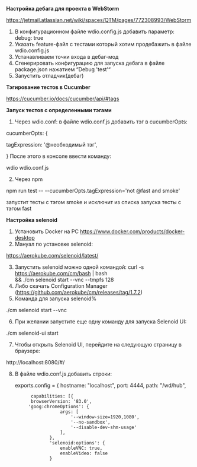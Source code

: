 **Настройка дебага для проекта в WebStorm**

https://jetmail.atlassian.net/wiki/spaces/QTM/pages/772308993/WebStorm

1. В конфигурационном файле wdio.config.js добавить параметр:
debug: true
2. Указать feature-файл с тестами который хотим продебажить в файле wdio.config.js
3. Устанавливаем точки входа в дебаг-мод
4. Сгенерировать конфигурацию для запуска дебага в файле package.json нажатием “Debug 'test'“
5. Запустить отладчик(дебаг) 


**Тэгирование тестов в Cucumber**

https://cucumber.io/docs/cucumber/api/#tags


**Запуск тестов с определенными тэгами**

1. Через wdio.conf:
в файле wdio.conf.js добавить тэг в cucumberOpts:

cucumberOpts: {

tagExpression: '@необходимый тэг', 

}
После этого в консоле ввести команду: 

wdio wdio.conf.js
 
2. Через npm

npm run test -- --cucumberOpts.tagExpression='not @fast and smoke'

запустит тесты с тэгом smoke и исключит из списка запуска тесты с тэгом fast


**Настройка selenoid**

1. Установить Docker на PC
https://www.docker.com/products/docker-desktop
2. Мануал по установке selenoid:

https://aerokube.com/selenoid/latest/

3. Запустить selenoid можно одной командой:
curl -s https://aerokube.com/cm/bash | bash \
    && ./cm selenoid start --vnc --tmpfs 128
4.  Либо скачать Configuration Manager (https://github.com/aerokube/cm/releases/tag/1.7.2)
5. Команда для запуска selenoid%

./cm selenoid start --vnc

6. При желании запустите еще одну команду для запуска Selenoid UI:

./cm selenoid-ui start

7. Чтобы открыть Selenoid UI, перейдите на следующую страницу в браузере:

http://localhost:8080/#/

8. В файле wdio.conf.js добавить строки:


     exports.config = {
      hostname: "localhost",
      port: 4444,
      path: "/wd/hub",
  
             capabilities: [{
             browserVersion: '83.0',
            'goog:chromeOptions': {
                        args: [
                            '--window-size=1920,1080',
                            '--no-sandbox',
                            '--disable-dev-shm-usage'
                        ],
                    },
                    'selenoid:options': {
                        enableVNC: true,
                        enableVideo: false
                    }
    
   
    
    